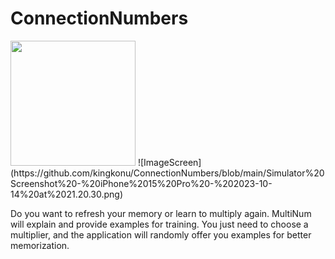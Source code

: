# ConnectionNumbers
<img src="http://url.to/image.png" width="200" height="200">
![ImageScreen](https://github.com/kingkonu/ConnectionNumbers/blob/main/Simulator%20Screenshot%20-%20iPhone%2015%20Pro%20-%202023-10-14%20at%2021.20.30.png)

Do you want to refresh your memory or learn to multiply again. MultiNum will explain and provide examples for training. You just need to choose a multiplier, and the application will randomly offer you examples for better memorization.
